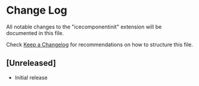 # Change Log

All notable changes to the "icecomponentinit" extension will be documented in this file.

Check [Keep a Changelog](http://keepachangelog.com/) for recommendations on how to structure this file.

## [Unreleased]

- Initial release